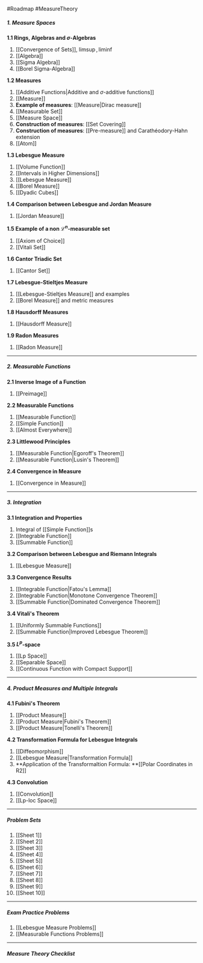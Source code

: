#Roadmap #MeasureTheory 

##### 1. Measure Spaces
**1.1 Rings, Algebras and $\sigma$-Algebras**
1. [[Convergence of Sets]], $\limsup, \liminf$
2. [[Algebra]]
3. [[Sigma Algebra]]
4. [[Borel Sigma-Algebra]]

**1.2 Measures**
1. [[Additive Functions|Additive and $\sigma$-additive functions]]
2. [[Measure]]
3. **Example of measures**: [[Measure|Dirac measure]]
4. [[Measurable Set]]
5. [[Measure Space]]
6. **Construction of measures**: [[Set Covering]]
7. **Construction of measures**: [[Pre-measure]] and Carathéodory-Hahn extension
8. [[Atom]]

**1.3 Lebesgue Measure**
1. [[Volume Function]]
2. [[Intervals in Higher Dimensions]]
3. [[Lebesgue Measure]]
4. [[Borel Measure]]
5. [[Dyadic Cubes]]

**1.4 Comparison between Lebesgue and Jordan Measure**
1. [[Jordan Measure]]

**1.5 Example of a non $\mathcal{L}^n$-measurable set**
1. [[Axiom of Choice]]
2. [[Vitali Set]]

**1.6 Cantor Triadic Set**
1. [[Cantor Set]]

**1.7 Lebesgue-Stieltjes Measure**
1. [[Lebesgue-Stieltjes Measure]] and examples
2. [[Borel Measure]] and metric measures

**1.8 Hausdorff Measures**
1. [[Hausdorff Measure]]

**1.9 Radon Measures**
1. [[Radon Measure]]
---
##### 2. Measurable Functions

**2.1 Inverse Image of a Function**
1. [[Preimage]]

**2.2 Measurable Functions**
1. [[Measurable Function]]
2. [[Simple Function]]
3. [[Almost Everywhere]]

**2.3 Littlewood Principles**
1.  [[Measurable Function|Egoroff's Theorem]]
2. [[Measurable Function|Lusin's Theorem]]

**2.4 Convergence in Measure**
1. [[Convergence in Measure]]
---
##### 3. Integration

**3.1 Integration and Properties**
1. Integral of [[Simple Function]]s
2. [[Integrable Function]]
3. [[Summable Function]]

**3.2 Comparison between Lebesgue and Riemann Integrals**
1. [[Lebesgue Measure]]

**3.3 Convergence Results**
1. [[Integrable Function|Fatou's Lemma]]
2. [[Integrable Function|Monotone Convergence Theorem]]
3. [[Summable Function|Dominated Convergence Theorem]]

**3.4 Vitali's Theorem**
1. [[Uniformly Summable Functions]]
2. [[Summable Function|Improved Lebesgue Theorem]]

**3.5 $L^p$-space**
1. [[Lp Space]]
2. [[Separable Space]]
3. [[Continuous Function with Compact Support]]
---
##### 4. Product Measures and Multiple Integrals

**4.1 Fubini's Theorem**
1. [[Product Measure]]
2. [[Product Measure|Fubini's Theorem]]
3. [[Product Measure|Tonelli's Theorem]]

**4.2 Transformation Formula for Lebesgue Integrals**
1. [[Diffeomorphism]]
2. [[Lebesgue Measure|Transformation Formula]]
3. **Application of the Transformaltion Formula: **[[Polar Coordinates in R2]]

**4.3 Convolution**
1. [[Convolution]]
2. [[Lp-loc Space]]
---
##### Problem Sets
1. [[Sheet 1]]
2. [[Sheet 2]]
3. [[Sheet 3]]
4. [[Sheet 4]]
5. [[Sheet 5]]
6. [[Sheet 6]]
7. [[Sheet 7]]
8. [[Sheet 8]]
9. [[Sheet 9]]
10. [[Sheet 10]]
---
##### Exam Practice Problems
1. [[Lebesgue Measure Problems]]
2. [[Measurable Functions Problems]]
---
##### Measure Theory Checklist
